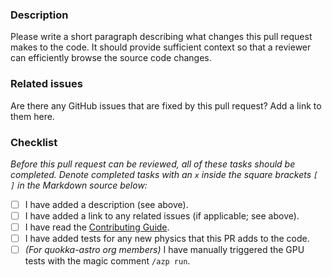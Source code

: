 ### Description
Please write a short paragraph describing what changes this pull request makes to the code. It should provide sufficient context so that a reviewer can efficiently browse the source code changes.

### Related issues
Are there any GitHub issues that are fixed by this pull request? Add a link to them here.

### Checklist
_Before this pull request can be reviewed, all of these tasks should be completed. Denote completed tasks with an `x` inside the square brackets `[ ]` in the Markdown source below:_
- [ ] I have added a description (see above).
- [ ] I have added a link to any related issues (if applicable; see above).
- [ ] I have read the [Contributing Guide](https://github.com/quokka-astro/quokka/blob/development/CONTRIBUTING.md).
- [ ] I have added tests for any new physics that this PR adds to the code.
- [ ] *(For quokka-astro org members)* I have manually triggered the GPU tests with the magic comment `/azp run`.
